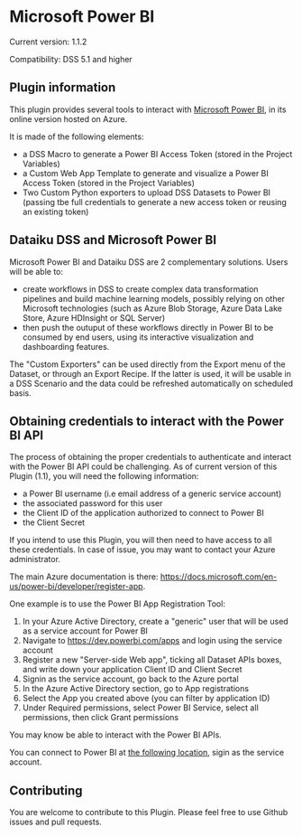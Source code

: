# Microsoft Power BI


Current version: 1.1.2

Compatibility: DSS 5.1 and higher


## Plugin information

This plugin provides several tools to interact with [Microsoft Power BI](https://powerbi.microsoft.com/en-us/), in its online version hosted on Azure. 

It is made of the following elements:

* a	DSS Macro to generate a Power BI Access Token (stored in the Project Variables)
* a Custom Web App Template to generate and visualize a Power BI Access Token (stored in the Project Variables)
* Two Custom Python exporters to upload DSS Datasets to Power BI (passing tbe full credentials to generate a new access token or reusing an existing token)


## Dataiku DSS and Microsoft Power BI

Microsoft Power BI and Dataiku DSS are 2 complementary solutions. Users will be able to:

* create workflows in DSS to create complex data transformation pipelines and build machine learning models, possibly relying on other Microsoft technologies (such as Azure Blob Storage, Azure Data Lake Store, Azure HDInsight or SQL Server)
* then push the outuput of these workflows directly in Power BI to be consumed by end users, using its interactive visualization and dashboarding features. 

The "Custom Exporters" can be used directly from the Export menu of the Dataset, or through an Export Recipe. If the latter is used, it will be usable in a DSS Scenario and the data could be refreshed automatically on scheduled basis. 


## Obtaining credentials to interact with the Power BI API

The process of obtaining the proper credentials to authenticate and interact with the Power BI API could be challenging. As of current version of this Plugin (1.1), you will need the following information:

* a Power BI username (i.e email address of a generic service account)
* the associated password for this user
* the Client ID of the application authorized to connect to Power BI
* the Client Secret

If you intend to use this Plugin, you will then need to have access to all these credentials. In case of issue, you may want to contact your Azure administrator. 

The main Azure documentation is there: https://docs.microsoft.com/en-us/power-bi/developer/register-app.

One example is to use the Power BI App Registration Tool:

1. In your Azure Active Directory, create a "generic" user that will be used as a service account for Power BI
2. Navigate to https://dev.powerbi.com/apps and login using the service account
3. Register a new "Server-side Web app", ticking all Dataset APIs boxes, and write down your application Client ID and Client Secret
4. Signin as the service account, go back to the Azure portal
5. In the Azure Active Directory section, go to App registrations
6. Select the App you created above (you can filter by application ID)
7. Under Required permissions, select Power BI Service, select all permissions, then click Grant permissions

You may know be able to interact with the Power BI APIs. 

You can connect to Power BI at [the following location](https://app.powerbi.com/groups/me/getdata/welcome), sigin as the service account.


## Contributing

You are welcome to contribute to this Plugin. Please feel free to use Github issues and pull requests. 
